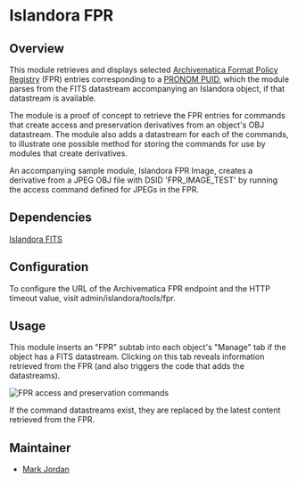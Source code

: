 # Islandora FPR

## Overview

This module retrieves and displays selected [Archivematica Format Policy Registry](https://ww.archivematica.org/en/docs/archivematica-1.3/user-manual/preservation/preservation-planning/#fpr) (FPR) entries corresponding to a [PRONOM PUID](http://en.wikipedia.org/wiki/PRONOM), which the module parses from the FITS datastream accompanying an Islandora object, if that datastream is available.

The module is a proof of concept to retrieve the FPR entries for commands that create access and preservation derivatives from an object's OBJ datastream. The module also adds a datastream for each of the commands, to illustrate one possible method for storing the commands for use by modules that create derivatives.

An accompanying sample module, Islandora FPR Image, creates a derivative from a JPEG OBJ file with DSID 'FPR_IMAGE_TEST' by running the access command defined for JPEGs in the FPR.

## Dependencies

[Islandora FITS](https://github.com/Islandora/islandora_fits)

## Configuration

To configure the URL of the Archivematica FPR endpoint and the HTTP timeout value, visit admin/islandora/tools/fpr.

## Usage

This module inserts an "FPR" subtab into each object's "Manage" tab if the object has a FITS datastream. Clicking on this tab reveals information retrieved from the FPR (and also triggers the code that adds the datastreams).

![FPR access and preservation commands](https://dl.dropboxusercontent.com/u/1015702/linked_to/islandora_fpr/islandora_fpr_example.jpg)

If the command datastreams exist, they are replaced by the latest content retrieved from the FPR.

## Maintainer

* [Mark Jordan](https://github.com/mjordan)


